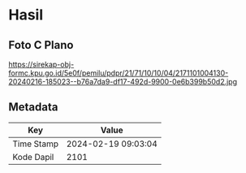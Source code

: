 # Hasil

## Foto C Plano

https://sirekap-obj-formc.kpu.go.id/5e0f/pemilu/pdpr/21/71/10/10/04/2171101004130-20240216-185023--b76a7da9-df17-492d-9900-0e6b399b50d2.jpg


## Metadata

| Key        | Value               |
| ---------- | ------------------- |
| Time Stamp | 2024-02-19 09:03:04 |
| Kode Dapil | 2101                |



